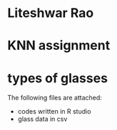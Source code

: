 # Liteshwar Rao
# KNN assignment
# types of glasses
The following files are attached:
- codes written in R studio
- glass data in csv
